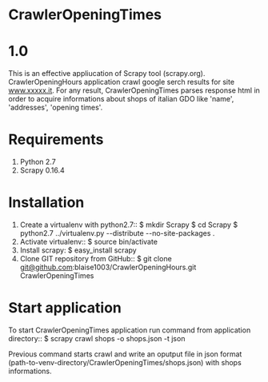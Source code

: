 CrawlerOpeningTimes
===================


1.0
===

This is an effective appliucation of Scrapy tool (scrapy.org).
CrawlerOpeningHours application crawl google serch results for site www.xxxxx.it.
For any result, CrawlerOpeningTimes parses response html in order to acquire informations about shops of italian GDO like 'name', 'addresses', 'opening times'.


Requirements
============

1. Python 2.7
2. Scrapy 0.16.4


Installation
============

1. Create a virtualenv with python2.7::
    $ mkdir Scrapy
    $ cd Scrapy
    $ python2.7 ../virtualenv.py --distribute --no-site-packages .
2. Activate virtualenv::
    $ source bin/activate
3. Install scrapy:
    $ easy_install scrapy
4. Clone GIT repository from GitHub::
    $ git clone git@github.com:blaise1003/CrawlerOpeningHours.git CrawlerOpeningTimes



Start application
=================

To start CrawlerOpeningTimes application run command from application directory::
    $ scrapy crawl shops -o shops.json -t json

Previous command starts crawl and write an oputput file in json format (path-to-venv-directory/CrawlerOpeningTimes/shops.json) with shops informations.
